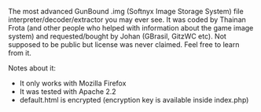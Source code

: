 The most advanced GunBound .img (Softnyx Image Storage System) file interpreter/decoder/extractor you may ever see.
It was coded by Thainan Frota (and other people who helped with information about the game image system) and requested/bought by Johan (GBrasil, GitzWC etc). 
Not supposed to be public but license was never claimed. Feel free to learn from it.

Notes about it:

- It only works with Mozilla Firefox
- It was tested with Apache 2.2
- default.html is encrypted (encryption key is available inside index.php)
